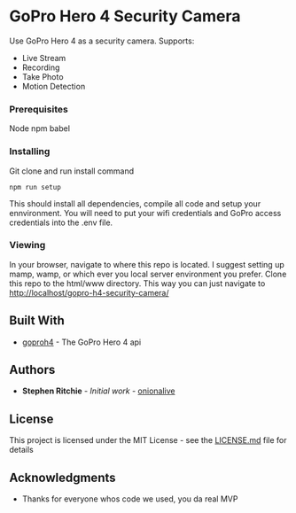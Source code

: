 # GoPro Hero 4 Security Camera

Use GoPro Hero 4 as a security camera.
Supports: 
- Live Stream
- Recording
- Take Photo
- Motion Detection

### Prerequisites

Node
npm
babel

### Installing

Git clone and run install command

```
npm run setup
```

This should install all dependencies, compile all code and setup your ennvironment.
You will need to put your wifi credentials and GoPro access credentials into the .env file.

### Viewing

In your browser, navigate to where this repo is located.
I suggest setting up mamp, wamp, or which ever you local server environment you prefer. Clone this repo to the html/www directory. This way you can just navigate to [http://localhost/gopro-h4-security-camera/](http://localhost/gopro-h4-security-camera/)

## Built With

* [goproh4](https://github.com/citolen/goproh4) - The GoPro Hero 4 api

## Authors

* **Stephen Ritchie** - *Initial work* - [onionalive](https://github.com/onionalive)


## License

This project is licensed under the MIT License - see the [LICENSE.md](LICENSE.md) file for details

## Acknowledgments

* Thanks for everyone whos code we used, you da real MVP
